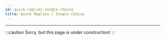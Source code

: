```yaml
---
id: quick-replies-single-choice
title: Quick Replies / Single Choice
---
```


---------------

:::caution
Sorry, but this page is under construction!
:::